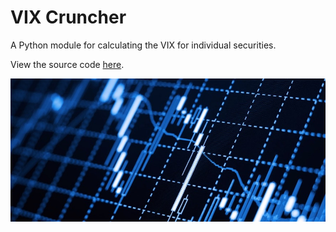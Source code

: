 # VIX Cruncher
A Python module for calculating the VIX for individual securities.

View the source code [here](vix.py).

![VIX](Platforms.jpg)
